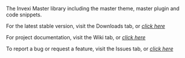 The Invexi Master library including the master theme, master plugin and code snippets.

For the latest stable version, visit the Downloads tab, or _[click here](http://code.google.com/p/markit-media-master-library/downloads/)_

For project documentation, visit the Wiki tab, or _[click here](http://code.google.com/p/markit-media-master-library/w/list)_

To report a bug or request a feature, visit the Issues tab, or _[click here](http://code.google.com/p/markit-media-master-library/issues/list)_
